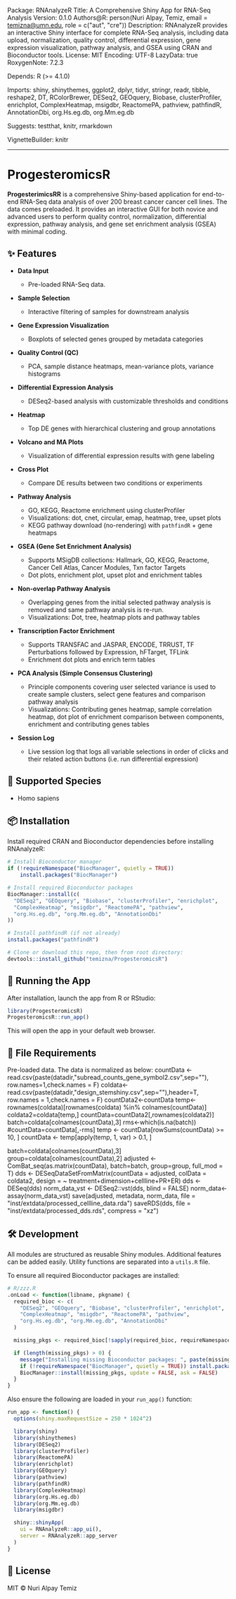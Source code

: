 Package: RNAnalyzeR
Title: A Comprehensive Shiny App for RNA-Seq Analysis
Version: 0.1.0
Authors@R: 
    person(Nuri Alpay, Temiz, email = temizna@umn.edu, role = c("aut", "cre"))
Description: 
    RNAnalyzeR provides an interactive Shiny interface for complete RNA-Seq analysis,
    including data upload, normalization, quality control, differential expression,
    gene expression visualization, pathway analysis, and GSEA using CRAN and Bioconductor tools.
License: MIT
Encoding: UTF-8
LazyData: true
RoxygenNote: 7.2.3

Depends:
    R (>= 4.1.0)

Imports:
    shiny,
    shinythemes,
    ggplot2,
    dplyr,
    tidyr,
    stringr,
    readr,
    tibble,
    reshape2,
    DT,
    RColorBrewer,
    DESeq2,
    GEOquery,
    Biobase,
    clusterProfiler,
    enrichplot,
    ComplexHeatmap,
    msigdbr,
    ReactomePA,
    pathview,
    pathfindR,
    AnnotationDbi,
    org.Hs.eg.db,
    org.Mm.eg.db

Suggests:
    testthat,
    knitr,
    rmarkdown

VignetteBuilder: knitr

---

# ProgesteromicsR 

**ProgesterimicsRR** is a comprehensive Shiny-based application for end-to-end RNA-Seq data analysis of over 200 breast cancer cancer cell lines. The data comes preloaded. It provides an interactive GUI for both novice and advanced users to perform quality control, normalization, differential expression, pathway analysis, and gene set enrichment analysis (GSEA) with minimal coding.

## ✨ Features

- **Data Input**  
  - Pre-loaded RNA-Seq data.  

- **Sample Selection**  
  - Interactive filtering of samples for downstream analysis

- **Gene Expression Visualization**  
  - Boxplots of selected genes grouped by metadata categories

- **Quality Control (QC)**  
  - PCA, sample distance heatmaps, mean-variance plots, variance histograms

- **Differential Expression Analysis**  
  - DESeq2-based analysis with customizable thresholds and conditions

- **Heatmap**  
  - Top DE genes with hierarchical clustering and group annotations

- **Volcano and MA Plots**  
  - Visualization of differential expression results with gene labeling

- **Cross Plot**  
  - Compare DE results between two conditions or experiments

- **Pathway Analysis**  
  - GO, KEGG, Reactome enrichment using clusterProfiler  
  - Visualizations: dot, cnet, circular, emap, heatmap, tree, upset plots  
  - KEGG pathway download (no-rendering)  with `pathfindR` + gene heatmaps

- **GSEA (Gene Set Enrichment Analysis)**  
  - Supports MSigDB collections: Hallmark, GO, KEGG, Reactome, Cancer Cell Atlas, Cancer Modules, Txn factor Targets  
  - Dot plots, enrichment plot, upset plot  and enrichment tables
- **Non-overlap Pathway Analysis**
  - Overlapping genes from the initial selected pathway analysis is removed and same pathway analysis is re-run. 
  - Visualizations: Dot, tree, heatmap plots and pathway tables 
- **Transcription Factor Enrichment**
  - Supports TRANSFAC and JASPAR, ENCODE, TRRUST, TF Perturbations followed by Expression, hFTarget, TFLink
  - Enrichment dot plots and enrich term tables
- **PCA Analysis (Simple Consensus Clustering)**
  - Principle components covering user selected variance is used to create sample clusters, select gene features and comparison pathway analysis
  - Visualizations: Contributing genes heatmap, sample correlation heatmap, dot plot of enrichment comparison between components, enrichment and contributing genes tables
- **Session Log**
  - Live session log that logs all variable selections in order of clicks and their related action buttons (i.e. run differential expression)
## 🧬 Supported Species

- Homo sapiens


## 📦 Installation

Install required CRAN and Bioconductor dependencies before installing RNAnalyzeR:

```r
# Install Bioconductor manager
if (!requireNamespace("BiocManager", quietly = TRUE))
    install.packages("BiocManager")

# Install required Bioconductor packages
BiocManager::install(c(
  "DESeq2", "GEOquery", "Biobase", "clusterProfiler", "enrichplot",
  "ComplexHeatmap", "msigdbr", "ReactomePA", "pathview",
  "org.Hs.eg.db", "org.Mm.eg.db", "AnnotationDbi"
))

# Install pathfindR (if not already)
install.packages("pathfindR")

# Clone or download this repo, then from root directory:
devtools::install_github("temizna/ProgesteromicsR")
```

## 🚀 Running the App

After installation, launch the app from R or RStudio:

```r
library(ProgesteromicsR)
ProgesteromicsR::run_app()
```

This will open the app in your default web browser.

## 📂 File Requirements
Pre-loaded data. The data is normalized as below:
countData <- read.csv(paste(datadir,"subread_counts_gene_symbol2.csv",sep=""), row.names=1,check.names = F)
coldata<-read.csv(paste(datadir,"design_stemshiny.csv",sep=""),header=T, row.names = 1,check.names = F)
countData2<-countData
temp<-rownames(coldata)[rownames(coldata) %in% colnames(countData)]
coldata2=coldata[temp,]
countData=countData2[,rownames(coldata2)]
batch=coldata[colnames(countData),3]
rms<-which(is.na(batch))
#countData=countData[,-rms]
temp <- countData[rowSums(countData) >= 10, ]
countData <- temp[apply(temp, 1, var) > 0.1, ]

batch=coldata[colnames(countData),3]
group=coldata[colnames(countData),2]
adjusted <- ComBat_seq(as.matrix(countData), batch=batch, group=group, full_mod = T)
dds <- DESeqDataSetFromMatrix(countData = adjusted, colData = coldata2, design = ~ treatment+dimension+cellline+PR+ER)
dds <- DESeq(dds)
norm_data_vst <- DESeq2::vst(dds, blind = FALSE)
norm_data<-assay(norm_data_vst)
save(adjusted, metadata, norm_data, file = "inst/extdata/processed_cellline_data.rda")
saveRDS(dds, file = "inst/extdata/processed_dds.rds", compress = "xz")
## 🛠 Development

All modules are structured as reusable Shiny modules. Additional features can be added easily. Utility functions are separated into a `utils.R` file.

To ensure all required Bioconductor packages are installed:

```r
# R/zzz.R
.onLoad <- function(libname, pkgname) {
  required_bioc <- c(
    "DESeq2", "GEOquery", "Biobase", "clusterProfiler", "enrichplot",
    "ComplexHeatmap", "msigdbr", "ReactomePA", "pathview",
    "org.Hs.eg.db", "org.Mm.eg.db", "AnnotationDbi"
  )

  missing_pkgs <- required_bioc[!sapply(required_bioc, requireNamespace, quietly = TRUE)]

  if (length(missing_pkgs) > 0) {
    message("Installing missing Bioconductor packages: ", paste(missing_pkgs, collapse = ", "))
    if (!requireNamespace("BiocManager", quietly = TRUE)) install.packages("BiocManager")
    BiocManager::install(missing_pkgs, update = FALSE, ask = FALSE)
  }
}
```

Also ensure the following are loaded in your `run_app()` function:

```r
run_app <- function() {
  options(shiny.maxRequestSize = 250 * 1024^2)

  library(shiny)
  library(shinythemes)
  library(DESeq2)
  library(clusterProfiler)
  library(ReactomePA)
  library(enrichplot)
  library(GEOquery)
  library(pathview)
  library(pathfindR)
  library(ComplexHeatmap)
  library(org.Hs.eg.db)
  library(org.Mm.eg.db)
  library(msigdbr)

  shiny::shinyApp(
    ui = RNAnalyzeR::app_ui(),
    server = RNAnalyzeR::app_server
  )
}
```


## 📝 License

MIT © Nuri Alpay Temiz

